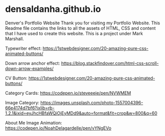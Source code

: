 # densaldanha.github.io
Denver's Portfolio Website
Thank you for visiting my Portfolio Website.
This Readme file contains the links to all the assets of HTML, CSS and content that I have used to create this website. This is a project under Mark Marshall.


Typewriter effect: https://1stwebdesigner.com/20-amazing-pure-css-animated-buttons/

Down arrow anchor effect: https://blog.stackfindover.com/html-css-scroll-down-arrow-examples/

CV Button: https://1stwebdesigner.com/20-amazing-pure-css-animated-buttons/

Category Cards: https://codepen.io/steveeeie/pen/NVWMEM

Image Category: https://images.unsplash.com/photo-1557004396-66e4174d7bf6?ixlib=rb-1.2.1&ixid=eyJhcHBfaWQiOjEyMDd9&auto=format&fit=crop&w=800&q=60

About Me Image Animation: https://codepen.io/NoahDelagardelle/pen/vYNgEVo